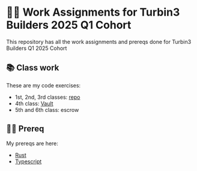 # 👩‍🏫 Work Assignments for Turbin3 Builders 2025 Q1 Cohort

This repository has all the work assignments and prereqs done for Turbin3 Builders Q1 2025 Cohort

## 📚 Class work

These are my code exercises:

- 1st, 2nd, 3rd classes: [repo](https://github.com/rute-sophie/solana-starter)
- 4th class: [Vault](rust/vault/)
- 5th and 6th class: escrow

## 👩‍💻 Prereq

My prereqs are here:

- [Rust](prereq)
- [Typescript](https://github.com/rute-sophie/RiseIn-bootcamp)